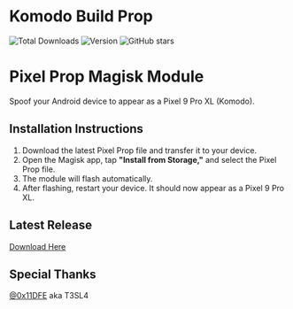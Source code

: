 # Komodo Build Prop
![Total Downloads](https://img.shields.io/github/downloads/Elcapitanoe/Komodo-Build-Prop/total)
![Version](https://img.shields.io/github/v/release/Elcapitanoe/Komodo-Build-Prop)
![GitHub stars](https://img.shields.io/github/stars/Elcapitanoe/Komodo-Build-Prop?style=social)

# Pixel Prop Magisk Module  
Spoof your Android device to appear as a Pixel 9 Pro XL (Komodo).

## Installation Instructions 
1. Download the latest Pixel Prop file and transfer it to your device.  
2. Open the Magisk app, tap **"Install from Storage,"** and select the Pixel Prop file.  
3. The module will flash automatically.  
4. After flashing, restart your device. It should now appear as a Pixel 9 Pro XL.

## Latest Release
[Download Here](https://github.com/Elcapitanoe/Komodo-Build-Prop/releases)

## Special Thanks
[@0x11DFE](https://github.com/0x11DFE) aka T3SL4
